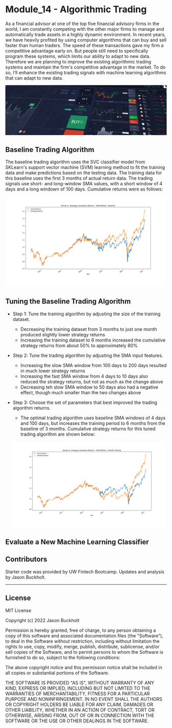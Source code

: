 # Module_14 - Algorithmic Trading

As a financial advisor at one of the top five financial advisory firms in the world, I am constantly competing with the other major firms to manage and automatically trade assets in a highly dynamic environment.  In recent years, we have heavily profited by using computer algorithms that can buy and sell faster than human traders.  The speed of these transactions gave my firm a competitive advantage early on.  But people still need to specifically program these systems, which limits our ability to adapt to new data.  Therefore we are planning to improve the existing algorithmic trading systems and maintain the firm's competitive advantage in the market. To do so, I’ll enhance the existing trading signals with machine learning algorithms that can adapt to new data.

   ![Charts Picture](Images/14-4-challenge-image.png)

## Baseline Trading Algorithm

The baseline trading algorithm uses the SVC classifier model from SKLearn's support vector machine (SVM) learning method to fit the training data and make predictions based on the testing data.  The training data for this baseline uses the first 3 months of actual return data.  The trading signals use short- and long-window SMA values, with a short window of 4 days and a long windown of 100 days.  Cumulative returns were as follows:

   ![Baseline Plot](Images/baseline_svm.png)

## Tuning the Baseline Trading Algorithm

* Step 1: Tune the training algorithm by adjusting the size of the training dataset.
  * Decreasing the training dataset from 3 months to just one month produced slightly lower strategy returns
  * Increasing the training dataset to 6 months increased the cumulative strategy returns from about 50% to approximately 80%


* Step 2: Tune the trading algorithm by adjusting the SMA input features.
  * Increasing the slow SMA window from 100 days to 200 days resulted in much lower strategy returns
  * Increasing the fast SMA window from 4 days to 10 days also reduced the strategy returns, but not as much as the change above
  * Decreasing teh slow SMA window to 50 days also had a negative effect, though much smaller than the two changes above


* Step 3: Choose the set of parameters that best improved the trading algorithm returns.
  * The optimal trading algorithm uses baseline SMA windows of 4 days and 100 days, but increases the training period to 6 months from the baseline of 3 months.  Cumulative strategy returns for this tuned trading algorithm are shown below:
  
   ![Tuned Plot](Images/long_train_svm.png)  

## Evaluate a New Machine Learning Classifier




## Contributors

Starter code was provided by UW Fintech Bootcamp.  Updates and analysis by Jason Buckholt.  

---

## License

MIT License

Copyright (c) 2022 Jason Buckholt

Permission is hereby granted, free of charge, to any person obtaining a copy of this software and associated documentation files (the "Software"), to deal in the Software without restriction, including without limitation the rights to use, copy, modify, merge, publish, distribute, sublicense, and/or sell copies of the Software, and to permit persons to whom the Software is furnished to do so, subject to the following conditions:

The above copyright notice and this permission notice shall be included in all copies or substantial portions of the Software.

THE SOFTWARE IS PROVIDED "AS IS", WITHOUT WARRANTY OF ANY KIND, EXPRESS OR IMPLIED, INCLUDING BUT NOT LIMITED TO THE WARRANTIES OF MERCHANTABILITY, FITNESS FOR A PARTICULAR PURPOSE AND NONINFRINGEMENT. IN NO EVENT SHALL THE AUTHORS OR COPYRIGHT HOLDERS BE LIABLE FOR ANY CLAIM, DAMAGES OR OTHER LIABILITY, WHETHER IN AN ACTION OF CONTRACT, TORT OR OTHERWISE, ARISING FROM, OUT OF OR IN CONNECTION WITH THE SOFTWARE OR THE USE OR OTHER DEALINGS IN THE SOFTWARE.